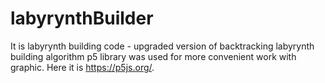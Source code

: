 # labyrynthBuilder


It is labyrynth building code - upgraded version of backtracking labyrynth building algorithm
p5 library was used for more convenient work with graphic.
Here it is https://p5js.org/.
